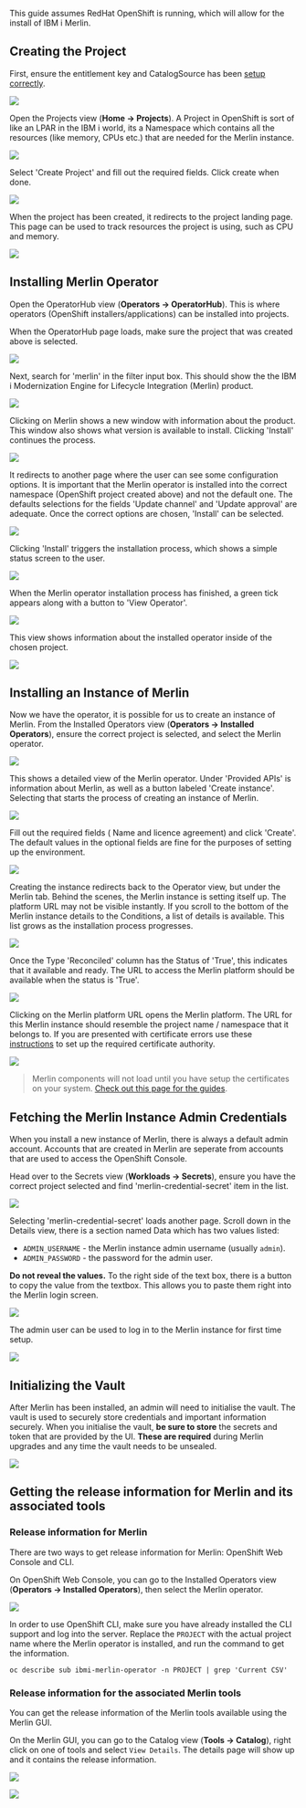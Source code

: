 
This guide assumes RedHat OpenShift is running, which will allow for the install of IBM i Merlin.

## Creating the Project

First, ensure the entitlement key and CatalogSource has been [setup correctly](./guides/openshift/entitlement.md).

![](../../images/osc/osc-1.png)

Open the Projects view (**Home -> Projects**). A Project in OpenShift is sort of like an LPAR in the IBM i world, its a Namespace which contains all the resources (like memory, CPUs etc.) that are needed for the Merlin instance.

![](../../images/osc/osc-2.png)

Select 'Create Project' and fill out the required fields. Click create when done.

![](../../images/osc/osc-3.png)

When the project has been created, it redirects to the project landing page. This page can be used to track resources the project is using, such as CPU and memory.

![](../../images/osc/osc-4.png)

## Installing Merlin Operator

Open the OperatorHub view (**Operators -> OperatorHub**). This is where operators (OpenShift  installers/applications) can be installed into projects.

When the OperatorHub page loads, make sure the project that was created above is selected.

![](../../images/osc/osc-5.png)

Next, search for 'merlin' in the filter input box. This should show the the IBM i Modernization Engine for Lifecycle Integration (Merlin) product.

![](../../images/osc/osc-6.png)

Clicking on Merlin shows a new window with information about the product. This window also shows what version is available to install. Clicking 'Install'  continues the process.

![](../../images/osc/osc-7.png)

It redirects to another page where the user can see some configuration options. It is important that the Merlin operator is installed into the correct namespace (OpenShift project created above) and not the default one. The defaults selections for the fields 'Update channel' and 'Update approval' are adequate. Once the correct options are chosen, 'Install' can be selected.

![](../../images/osc/osc-8.png)

Clicking 'Install' triggers the installation process, which shows a simple status screen to the user.

![](../../images/osc/osc-9.png)

When the Merlin operator installation process has finished, a green tick appears along with a button to 'View Operator'.

![](../../images/osc/osc-10.png)

This view shows information about the installed operator inside of the chosen project.

![](../../images/osc/osc-11.png)

## Installing an Instance of Merlin

Now we have the operator, it is possible for us to create an instance of Merlin. From the Installed Operators view (**Operators -> Installed Operators**), ensure the correct project is selected, and select the Merlin operator.

![](../../images/osc/osc-12.png)

This shows a detailed view of the Merlin operator. Under 'Provided APIs' is information about Merlin, as well as a button labeled 'Create instance'. Selecting that starts the process of creating an instance of Merlin.

![](../../images/osc/osc-13.png)

Fill out the required fields ( Name and licence agreement) and click 'Create'. The default values in the optional fields are fine for the purposes of setting up the environment.

![](../../images/osc/osc-14.png)

Creating the instance redirects back to the Operator view, but under the Merlin tab. Behind the scenes, the Merlin instance is setting itself up. The platform URL may not be visible instantly. If you scroll to the bottom of the Merlin instance details to the Conditions, a list of details is available. This list grows as the installation process progresses.

![](../../images/osc/osc-15.png)

Once the Type 'Reconciled' column has the Status of 'True', this indicates that it available and ready. The URL to access the Merlin platform should be available when the status is 'True'.

![](../../images/osc/osc-16.png)

Clicking on the Merlin platform URL opens the Merlin platform. The URL for this Merlin instance should resemble the project name / namespace that it belongs to. If you are presented with certificate errors use these [instructions](https://www.youtube.com/results?search_query=How+to+import+a+Merlin+certificate) to set up the required certificate authority.

![](../../images/osc/osc-17.png)

> Merlin components will not load until you have setup the certificates on your system. [Check out this page for the guides](guides/openshift/merlin-certs.md).

## Fetching the Merlin Instance Admin Credentials

When you install a new instance of Merlin, there is always a default admin account. Accounts that are created in Merlin are seperate from accounts that are used to access the OpenShift Console.

Head over to the Secrets view (**Workloads -> Secrets**), ensure you have the correct project selected and find 'merlin-credential-secret' item in the list.

![](../../images/osc/osc-18.png)

Selecting 'merlin-credential-secret' loads another page. Scroll down in the Details view, there is a section named Data which has two values listed:

* `ADMIN_USERNAME` - the Merlin instance admin username (usually `admin`).
* `ADMIN_PASSWORD` - the password for the admin user.

**Do not reveal the values.** To the right side of the text box, there is a button to copy the value from the textbox. This allows you to paste them right into the Merlin login screen.

![](../../images/osc/osc-19.png)

The admin user can be used to log in to the Merlin instance for first time setup.

![](../../images/osc/osc-20.png)

## Initializing the Vault

After Merlin has been installed, an admin will need to initialise the vault. The vault is used to securely store credentials and important information securely. When you initialise the vault, **be sure to store** the secrets and token that are provided by the UI. **These are required** during Merlin upgrades and any time the vault needs to be unsealed.

![](../../images/osc/osc-20.png)

## Getting the release information for Merlin and its associated tools

### Release information for Merlin

There are two ways to get release information for Merlin: OpenShift Web Console and CLI.

On OpenShift Web Console, you can go to the Installed Operators view (**Operators -> Installed Operators**), then select the Merlin operator.

![](../../images/osc/osc-21.png)

In order to use OpenShift CLI, make sure you have already installed the CLI support and log into the server. Replace the `PROJECT` with the actual project name where the Merlin operator is installed, and run the command to get the information.

```shell
oc describe sub ibmi-merlin-operator -n PROJECT | grep 'Current CSV'
```

### Release information for the associated Merlin tools

You can get the release information of the Merlin tools available using the Merlin GUI.

On the Merlin GUI, you can go to the Catalog view (**Tools -> Catalog**), right click on one of tools and select `View Details`. The details page will show up and it contains the release information.

![](../../images/osc/osc-22.png)

![](../../images/osc/osc-23.png)